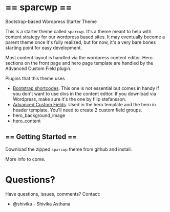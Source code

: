 == sparcwp ==
=========

Bootstrap-based Wordpress Starter Theme


This is a starter theme called `sparcwp`. It's a theme meant to help with content strategy for our wordpress based sites. It may eventually become a parent theme once it's fully realized, but for now, it's a very bare bones starting point for easy development. 

Most content layout is handled via the wordpress content editor. Hero sections on the front page and hero page template are handled by the Advanced Custom Field plugin.

Plugins that this theme uses
* [Bootstrap shortcodes](http://filipstefansson.com/bootstrap-3-shortcodes/).  This one is not essential but comes in handy if you don't want to use divs in the content editor. If you download via Wordpress, make sure it's the one by filip stefansson.
* [Advanced Custom Fields](http://www.advancedcustomfields.com/). Used in the hero template and the hero in header template. You'll need to create 2 custom field groups.
* hero_background_image
* hero_content

== Getting Started ==
---------------------

Download the zipped `sparcwp` theme from github and install. 

More info to come.

# Questions?
Have questions, issues, comments? Contact:

* @shivika - Shivika Asthana

